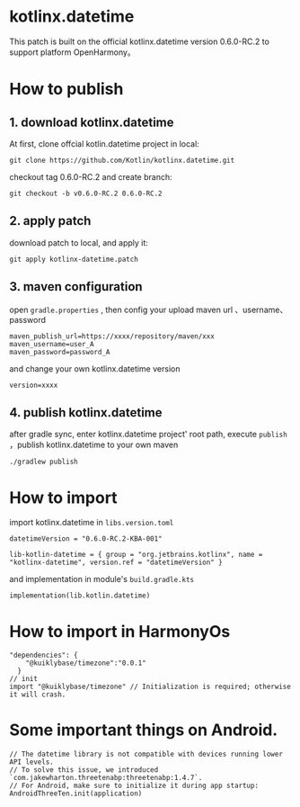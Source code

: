 # kotlinx.datetime

This patch is built on the official kotlinx.datetime version 0.6.0-RC.2 to support platform OpenHarmony。

# How to publish

## 1. download kotlinx.datetime
At first, clone offcial kotlin.datetime project in local:

```
git clone https://github.com/Kotlin/kotlinx.datetime.git
```

checkout tag 0.6.0-RC.2 and create branch:

```
git checkout -b v0.6.0-RC.2 0.6.0-RC.2
```

## 2. apply patch

download patch to local, and apply it:

```
git apply kotlinx-datetime.patch
```

## 3. maven configuration

open `gradle.properties` , then config your upload maven url 、username、password

```
maven_publish_url=https://xxxx/repository/maven/xxx
maven_username=user_A
maven_password=password_A
```

and change your own kotlinx.datetime version
```
version=xxxx
```

## 4. publish kotlinx.datetime

after gradle sync, enter kotlinx.datetime project' root path, execute `publish` ，publish kotlinx.datetime to your own maven
```
./gradlew publish
```

# How to import

import kotlinx.datetime in `libs.version.toml`

```
datetimeVersion = "0.6.0-RC.2-KBA-001"

lib-kotlin-datetime = { group = "org.jetbrains.kotlinx", name = "kotlinx-datetime", version.ref = "datetimeVersion" }
```

and implementation in module's `build.gradle.kts`
```
implementation(lib.kotlin.datetime)
```
# How to import in HarmonyOs

```
"dependencies": {
    "@kuiklybase/timezone":"0.0.1"
  }
// init
import "@kuiklybase/timezone" // Initialization is required; otherwise it will crash.
```

# Some important things on Android.

```
// The datetime library is not compatible with devices running lower API levels.
// To solve this issue, we introduced `com.jakewharton.threetenabp:threetenabp:1.4.7`.
// For Android, make sure to initialize it during app startup:        
AndroidThreeTen.init(application)
```

